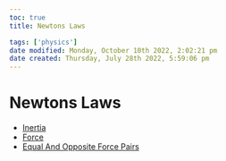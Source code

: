 ```yaml
---
toc: true
title: Newtons Laws

tags: ['physics']
date modified: Monday, October 10th 2022, 2:02:21 pm
date created: Thursday, July 28th 2022, 5:59:06 pm
---
```


# Newtons Laws
- [Inertia](Inertia.md)
- [Force](Force.md)
- [Equal And Opposite Force Pairs](Equal%20And%20Opposite%20Force%20Pairs.md)



